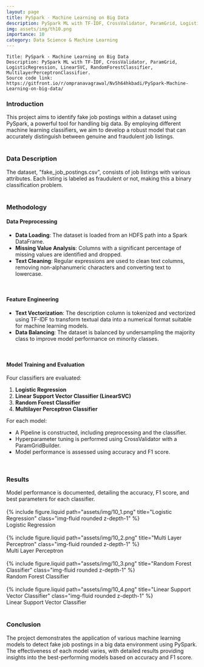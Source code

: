 ```yaml
---
layout: page
title: PySpark - Machine Learning on Big Data
description: PySpark ML with TF-IDF, CrossValidator, ParamGrid, LogisticRegression, LinearSVC, RandomForestClassifier, MultilayerPerceptronClassifier.
img: assets/img/th10.png
importance: 10
category: Data Science & Machine Learning
---
```


    Title: PySpark - Machine Learning on Big Data
    Description: PySpark ML with TF-IDF, CrossValidator, ParamGrid, LogisticRegression, LinearSVC, RandomForestClassifier, MultilayerPerceptronClassifier. 
    Source code link: https://gitfront.io/r/ompranavagrawal/Nv5h64hkbadi/PySpark-Machine-Learning-on-big-data/

<div class="row"><h3>Introduction</h3></div>
<div class="row">
    This project aims to identify fake job postings within a dataset using PySpark, a powerful tool for handling big data. By employing different machine learning classifiers, we aim to develop a robust model that can accurately distinguish between genuine and fraudulent job listings.
</div><br>
<div class="row"><h3>Data Description</h3></div>
<div class="row">
    The dataset, "fake_job_postings.csv", consists of job listings with various attributes. Each listing is labeled as fraudulent or not, making this a binary classification problem.
</div><br>
<div class="row"><h3>Methodology</h3></div>
<div class="row"><h4>Data Preprocessing</h4></div>
<div class="row">
    <ul>
        <li><b>Data Loading</b>: The dataset is loaded from an HDFS path into a Spark DataFrame.</li>
        <li><b>Missing Value Analysis</b>: Columns with a significant percentage of missing values are identified and dropped.</li>
        <li><b>Text Cleaning</b>: Regular expressions are used to clean text columns, removing non-alphanumeric characters and converting text to lowercase.</li>
    </ul>
</div><br>
<div class="row"><h4>Feature Engineering</h4></div>
<div class="row">
    <ul>
        <li><b>Text Vectorization</b>: The description column is tokenized and vectorized using TF-IDF to transform textual data into a numerical format suitable for machine learning models.</li>
        <li><b>Data Balancing</b>: The dataset is balanced by undersampling the majority class to improve model performance on minority classes.</li>
    </ul>
</div><br>


<div class="row"><h4>Model Training and Evaluation</h4></div>
<div>
    Four classifiers are evaluated:
    <ol>
        <li><b>Logistic Regression</b></li>
        <li><b>Linear Support Vector Classifier (LinearSVC)</b></li>
        <li><b>Random Forest Classifier</b></li>
        <li><b>Multilayer Perceptron Classifier</b></li>
    </ol>
    For each model:
    <ul>
        <li>A Pipeline is constructed, including preprocessing and the classifier.</li>
        <li>Hyperparameter tuning is performed using CrossValidator with a ParamGridBuilder.</li>
        <li>Model performance is assessed using accuracy and F1 score.</li>
    </ul>
</div><br>
<div class="row"><h3>Results</h3></div>
<div class="row">
   Model performance is documented, detailing the accuracy, F1 score, and best parameters for each classifier.
</div><br>

<div class="row">
    <div class="mt-3 mt-md-0 mx-auto">
        {% include figure.liquid path="assets/img/10_1.png" title="Logistic Regression" class="img-fluid rounded z-depth-1" %}
    </div>
</div>
<div class="caption">
       Logistic Regression
</div><br>
<div class="row">
    <div class="mt-3 mt-md-0 mx-auto">
        {% include figure.liquid path="assets/img/10_2.png" title="Multi Layer Perceptron" class="img-fluid rounded z-depth-1" %}
    </div>
</div>
<div class="caption">
       Multi Layer Perceptron
</div><br>
<div class="row">
    <div class="mt-3 mt-md-0 mx-auto">
        {% include figure.liquid path="assets/img/10_3.png" title="Random Forest Classifier" class="img-fluid rounded z-depth-1" %}
    </div>
</div>
<div class="caption">
       Random Forest Classifier
</div><br>
<div class="row">
    <div class="mt-3 mt-md-0 mx-auto">
        {% include figure.liquid path="assets/img/10_4.png" title="Linear Support Vector Classifier" class="img-fluid rounded z-depth-1" %}
    </div>
</div>
<div class="caption">
       Linear Support Vector Classifier
</div><br>

<div class="row"><h3>Conclusion</h3></div>
<div class="row">
   The project demonstrates the application of various machine learning models to detect fake job postings in a big data environment using PySpark. The effectiveness of each model varies, with detailed results providing insights into the best-performing models based on accuracy and F1 score.
</div><br>
